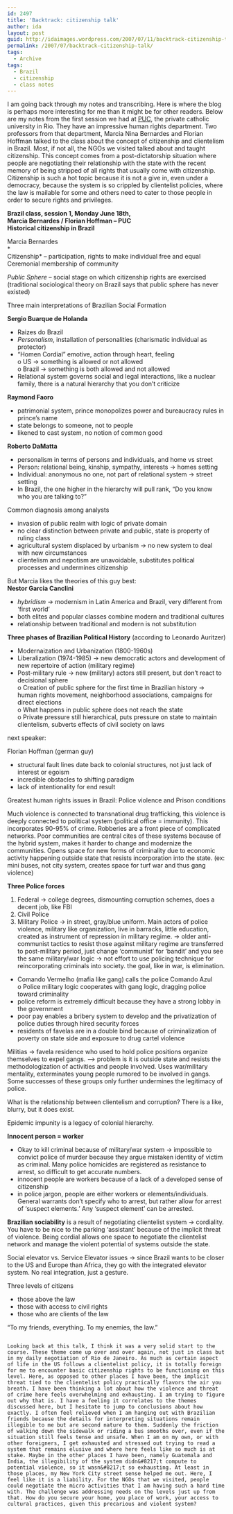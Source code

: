 ```yaml
---
id: 2497
title: 'Backtrack: citizenship talk'
author: ida
layout: post
guid: http://idaimages.wordpress.com/2007/07/11/backtrack-citizenship-talk/
permalink: /2007/07/backtrack-citizenship-talk/
tags:
  - Archive
tags:
  - Brazil
  - citizenship
  - class notes
---
```

I am going back through my notes and transcribing. Here is where the blog is perhaps more interesting for me than it might be for other readers. Below are my notes from the first session we had at <a href="http://www.puc-rio.br/" target="_blank">PUC</a>, the private catholic university in Rio. They have an impressive human rights department. Two professors from that department, Marcia Nina Bernardes and Florian Hoffman talked to the class about the concept of citizenship and clientelism in Brazil. Most, if not all, the NGOs we visited talked about and taught citizenship. This concept comes from a post-dictatorship situation where people are negotiating their relationship with the state with the recent memory of being stripped of all rights that usually come with citizenship. Citizenship is such a hot topic because it is not a give in, even under a democracy, because the system is so crippled by clientelist policies, where the law is mailable for some and others need to cater to those people in order to secure rights and privileges.

**Brazil class, session 1, Monday June 18th,  
Marcia Bernardes / Florian Hoffman &#8211; PUC  
Historical citizenship in Brazil**

Marcia Bernardes  
*  
Citizenship* – participation, rights to make individual free and equal  
Ceremonial membership of community

*Public Sphere* – social stage on which citizenship rights are exercised (traditional sociological theory on Brazil says that public sphere has never existed)

Three main interpretations of Brazilian Social Formation

**Sergio Buarque de Holanda**  
- Raizes do Brazil  
- *Personalism*, installation of personalities (charismatic individual as protector)  
- “Homen Cordial” emotive, action through heart, feeling  
o US -> something is allowed or not allowed  
o Brazil -> something is both allowed and not allowed  
- Relational system governs social and legal interactions, like a nuclear family, there is a natural hierarchy that you don’t criticize

**Raymond Faoro**  
- patrimonial system, prince monopolizes power and bureaucracy rules in prince’s name  
- state belongs to someone, not to people  
- likened to cast system, no notion of common good

**Roberto DaMatta**  
- personalism in terms of persons and individuals, and home vs street  
- Person: relational being, kinship, sympathy, interests -> homes setting  
- Individual: anonymous no one, not part of relational system -> street setting  
- In Brazil, the one higher in the hierarchy will pull rank, “Do you know who you are talking to?”

Common diagnosis among analysts  
- invasion of public realm with logic of private domain  
- no clear distinction between private and public, state is property of ruling class  
- agricultural system displaced by urbanism -> no new system to deal with new circumstances  
- clientelism and nepotism are unavoidable, substitutes political processes and undermines citizenship

But Marcia likes the theories of this guy best:  
**Nestor Garcia Canclini**  
- *hybridism* -> modernism in Latin America and Brazil, very different from ‘first world’  
- both elites and popular classes combine modern and traditional cultures  
- relationship between traditional and modern is not substitution

**Three phases of Brazilian Political History** (according to Leonardo Auritzer)  
- Modernaization and Urbanization (1800-1960s)  
- Liberalization (1974-1985) -> new democratic actors and development of new repertoire of action (military regime)  
- Post-military rule -> new (military) actors still present, but don’t react to decisional sphere  
o Creation of public sphere for the first time in Brazilian history -> human rights movement, neighborhood associations, campaigns for direct elections  
o What happens in public sphere does not reach the state  
o Private pressure still hierarchical, puts pressure on state to maintain clientelism, subverts effects of civil society on laws

next speaker:

Florian Hoffman (german guy)

- structural fault lines date back to colonial structures, not just lack of interest or egoism  
- incredible obstacles to shifting paradigm  
- lack of intentionality for end result

Greatest human rights issues in Brazil: Police violence and Prison conditions

Much violence is connected to transnational drug trafficking, this violence is deeply connected to political system (political office = immunity). This incorporates 90-95% of crime. Robberies are a front piece of complicated networks. Poor communities are central cites of these systems because of the hybrid system, makes it harder to change and modernize the communities. Opens space for new forms of criminality due to economic activity happening outside state that resists incorporation into the state. (ex: mini buses, not city system, creates space for turf war and thus gang violence)

**Three Police forces**  
1. Federal -> college degrees, dismounting corruption schemes, does a decent job, like FBI  
2. Civil Police  
3. Military Police -> in street, gray/blue uniform. Main actors of police violence, military like organization, live in barracks, little education, created as instrument of repression in military regime. -> older anti-communist tactics to resist those against military regime are transferred to post-military period, just change ‘communist’ for ‘bandit’ and you see the same military/war logic -> not effort to use policing technique for reincorporating criminals into society. the goal, like in war, is elimination.

- Comando Vermelho (mafia like gang) calls the police Comando Azul  
o Police military logic cooperates with gang logic, dragging police toward criminality  
- police reform is extremely difficult because they have a strong lobby in the government  
- poor pay enables a bribery system to develop and the privatization of police duties through hired security forces  
- residents of favelas are in a double bind because of criminalization of poverty on state side and exposure to drug cartel violence

Militias -> favela residence who used to hold police positions organize themselves to expel gangs. –> problem is it is outside state and resists the methodologization of activities and people involved. Uses war/military mentality, exterminates young people rumored to be involved in gangs. Some successes of these groups only further undermines the legitimacy of police.

What is the relationship between clientelism and corruption? There is a like, blurry, but it does exist.

Epidemic impunity is a legacy of colonial hierarchy.

**Innocent person = worker**  
- Okay to kill criminal because of military/war system -> impossible to convict police of murder because they argue mistaken identity of victim as criminal. Many police homicides are registered as resistance to arrest, so difficult to get accurate numbers.  
- innocent people are workers because of a lack of a developed sense of citizenship  
- in police jargon, people are either workers or elements/individuals. General warrants don’t specify who to arrest, but rather allow for arrest of ‘suspect elements.’ Any ‘suspect element’ can be arrested.

**Brazilian sociability** is a result of negotiating clientelist system -> cordiality. You have to be nice to the parking ‘assistant’ because of the implicit threat of violence. Being cordial allows one space to negotiate the clientelist network and manage the violent potential of systems outside the state.

Social elevator vs. Service Elevator issues -> since Brazil wants to be closer to the US and Europe than Africa, they go with the integrated elevator system. No real integration, just a gesture.

Three levels of citizens  
- those above the law  
- those with access to civil rights  
- those who are clients of the law

“To my friends, everything. To my enemies, the law.”

~~~~~~~~~~~~~~~~~~~~~~~~~~

Looking back at this talk, I think it was a very solid start to the course. These theme come up over and over again, not just in class but in my daily negotiation of Rio de Janeiro. As much as certain aspect of life in the US follows a clientelist policy, it is totally foreign for me to encounter basic citizenship rights to be functioning on this level. Here, as opposed to other places I have been, the implicit threat tied to the clientelist policy practically flavors the air you breath. I have been thinking a lot about how the violence and threat of crime here feels overwhelming and exhausting. I am trying to figure out why that is. I have a feeling it correlates to the themes discussed here, but I hesitate to jump to conclusions about how exactly. I often feel relieved when I am hanging out with Brazilian friends because the details for interpreting situations remain illegible to me but are second nature to them. Suddenly the friction of walking down the sidewalk or riding a bus smooths over, even if the situation still feels tense and unsafe. When I am on my own, or with other foreigners, I get exhausted and stressed out trying to read a system that remains elusive and where here feels like so much is at stake. Maybe in the other places I have been, namely Guatemala and India, the illegibility of the system didn&#8217;t compute to potential violence, so it wasn&#8217;t so exhausting. At least in those places, my New York City street sense helped me out. Here, I feel like it is a liability. For the NGOs that we visited, people could negotiate the micro activities that I am having such a hard time with. The challenge was addressing needs on the levels just up from that. How do you secure your home, you place of work, your access to cultural practices, given this precarious and violent system?
